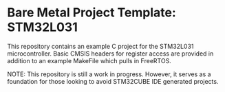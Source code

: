 # Bare Metal Project Template: STM32L031
This repository contains an example C project for the STM32L031 microcontroller.
Basic CMSIS headers for register access are provided in addition to an example
MakeFile which pulls in FreeRTOS.


NOTE: This repository is still a work in progress. However, it serves as a
foundation for those looking to avoid STM32CUBE IDE generated projects.
